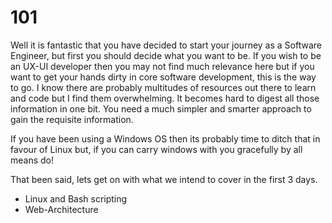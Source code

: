 # 101
Well it is fantastic that you have decided to start your journey as a Software Engineer, but first you should decide what you want to be.
If you wish to be an UX-UI developer then you may not find much relevance here but if you want to get your hands dirty in core software development, this is the way to go. I know there are probably multitudes of resources out there to learn and code but I find them overwhelming. It becomes hard to digest all those information in one bit. You need a much simpler and smarter approach to gain the requisite information.

If you have been using a Windows OS then its probably time to ditch that in favour of Linux but, if you can carry windows with you gracefully by all means do!

That been said, lets get on with what we intend to cover in the first 3 days.

* Linux and Bash scripting
* Web-Architecture

